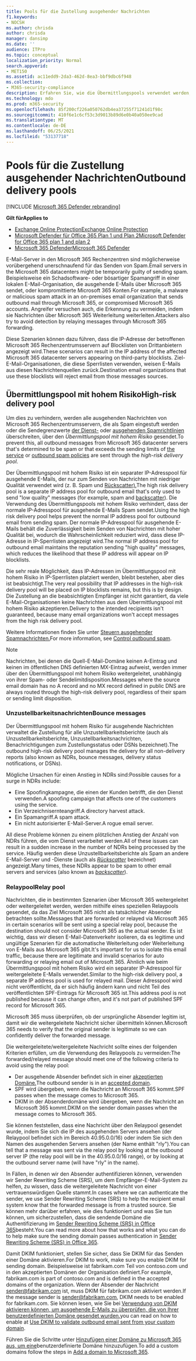 ```yaml
---
title: Pools für die Zustellung ausgehender Nachrichten
f1.keywords:
- NOCSH
ms.author: chrisda
author: chrisda
manager: dansimp
ms.date: ''
audience: ITPro
ms.topic: conceptual
localization_priority: Normal
search.appverid:
- MET150
ms.assetid: ac11edd9-2da3-462d-8ea3-bbf9dbc6f948
ms.collection:
- M365-security-compliance
description: Erfahren Sie, wie die Übermittlungspools verwendet werden, um den Ruf von E-Mail-Servern in den Microsoft 365 Rechenzentren zu schützen.
ms.technology: mdo
ms.prod: m365-security
ms.openlocfilehash: 85f200cf226a050762db4ea37255f71241d1f98c
ms.sourcegitcommit: 410f6e1c6cf53c3d9013b89d6e0b40a050ee9cad
ms.translationtype: MT
ms.contentlocale: de-DE
ms.lasthandoff: 06/25/2021
ms.locfileid: "53137718"
---
```

# <a name="outbound-delivery-pools"></a><span data-ttu-id="72900-103">Pools für die Zustellung ausgehender Nachrichten</span><span class="sxs-lookup"><span data-stu-id="72900-103">Outbound delivery pools</span></span>

[!INCLUDE [Microsoft 365 Defender rebranding](../includes/microsoft-defender-for-office.md)]

<span data-ttu-id="72900-104">**Gilt für**</span><span class="sxs-lookup"><span data-stu-id="72900-104">**Applies to**</span></span>
- [<span data-ttu-id="72900-105">Exchange Online Protection</span><span class="sxs-lookup"><span data-stu-id="72900-105">Exchange Online Protection</span></span>](exchange-online-protection-overview.md)
- [<span data-ttu-id="72900-106">Microsoft Defender für Office 365 Plan 1 und Plan 2</span><span class="sxs-lookup"><span data-stu-id="72900-106">Microsoft Defender for Office 365 plan 1 and plan 2</span></span>](defender-for-office-365.md)
- [<span data-ttu-id="72900-107">Microsoft 365 Defender</span><span class="sxs-lookup"><span data-stu-id="72900-107">Microsoft 365 Defender</span></span>](../defender/microsoft-365-defender.md)

<span data-ttu-id="72900-108">E-Mail-Server in den Microsoft 365 Rechenzentren sind möglicherweise vorübergehend unerschnaufend für das Senden von Spam.</span><span class="sxs-lookup"><span data-stu-id="72900-108">Email servers in the Microsoft 365 datacenters might be temporarily guilty of sending spam.</span></span> <span data-ttu-id="72900-109">Beispielsweise ein Schadsoftware- oder bösartiger Spamangriff in einer lokalen E-Mail-Organisation, die ausgehende E-Mails über Microsoft 365 sendet, oder kompromittierte Microsoft 365 Konten.</span><span class="sxs-lookup"><span data-stu-id="72900-109">For example, a malware or malicious spam attack in an on-premises email organization that sends outbound mail through Microsoft 365, or compromised Microsoft 365 accounts.</span></span> <span data-ttu-id="72900-110">Angreifer versuchen auch, die Erkennung zu vermeiden, indem sie Nachrichten über Microsoft 365 Weiterleitung weiterleiten.</span><span class="sxs-lookup"><span data-stu-id="72900-110">Attackers also try to avoid detection by relaying messages through Microsoft 365 forwarding.</span></span>

<span data-ttu-id="72900-111">Diese Szenarien können dazu führen, dass die IP-Adresse der betroffenen Microsoft 365 Rechenzentrumsservern auf Blocklisten von Drittanbietern angezeigt wird.</span><span class="sxs-lookup"><span data-stu-id="72900-111">These scenarios can result in the IP address of the affected Microsoft 365 datacenter servers appearing on third-party blocklists.</span></span> <span data-ttu-id="72900-112">Ziel-E-Mail-Organisationen, die diese Sperrlisten verwenden, weisen E-Mails aus diesen Nachrichtenquellen zurück.</span><span class="sxs-lookup"><span data-stu-id="72900-112">Destination email organizations that use these blocklists will reject email from those messages sources.</span></span>

## <a name="high-risk-delivery-pool"></a><span data-ttu-id="72900-113">Übermittlungspool mit hohem Risiko</span><span class="sxs-lookup"><span data-stu-id="72900-113">High-risk delivery pool</span></span>
<span data-ttu-id="72900-114">Um dies zu verhindern, werden alle ausgehenden Nachrichten von Microsoft 365 Rechenzentrumsservern, die als Spam eingestuft werden oder die Sendegrenzwerte [der Dienst-](/office365/servicedescriptions/exchange-online-service-description/exchange-online-limits#sending-limits-across-office-365-options) oder [ausgehenden Spamrichtlinien](configure-the-outbound-spam-policy.md) überschreiten, über den _Übermittlungspool mit hohem Risiko_ gesendet.</span><span class="sxs-lookup"><span data-stu-id="72900-114">To prevent this, all outbound messages from Microsoft 365 datacenter servers that's determined to be spam or that exceeds the sending limits of [the service](/office365/servicedescriptions/exchange-online-service-description/exchange-online-limits#sending-limits-across-office-365-options) or [outbound spam policies](configure-the-outbound-spam-policy.md) are sent through the _high-risk delivery pool_.</span></span>

<span data-ttu-id="72900-115">Der Übermittlungspool mit hohem Risiko ist ein separater IP-Adresspool für ausgehende E-Mails, der nur zum Senden von Nachrichten mit niedriger Qualität verwendet wird (z. B. Spam und [Rückscatter).](backscatter-messages-and-eop.md)</span><span class="sxs-lookup"><span data-stu-id="72900-115">The high risk delivery pool is a separate IP address pool for outbound email that's only used to send "low quality" messages (for example, spam and [backscatter](backscatter-messages-and-eop.md)).</span></span> <span data-ttu-id="72900-116">Die Verwendung des Übermittlungspools mit hohem Risiko verhindert, dass der normale IP-Adresspool für ausgehende E-Mails Spam sendet.</span><span class="sxs-lookup"><span data-stu-id="72900-116">Using the high risk delivery pool helps prevent the normal IP address pool for outbound email from sending spam.</span></span> <span data-ttu-id="72900-117">Der normale IP-Adresspool für ausgehende E-Mails behält die Zuverlässigkeit beim Senden von Nachrichten mit hoher Qualität bei, wodurch die Wahrscheinlichkeit reduziert wird, dass diese IP-Adresse in IP-Sperrlisten angezeigt wird.</span><span class="sxs-lookup"><span data-stu-id="72900-117">The normal IP address pool for outbound email maintains the reputation sending "high quality" messages, which reduces the likelihood that these IP address will appear on IP blocklists.</span></span>

<span data-ttu-id="72900-118">Die sehr reale Möglichkeit, dass IP-Adressen im Übermittlungspool mit hohem Risiko in IP-Sperrlisten platziert werden, bleibt bestehen, aber dies ist beabsichtigt.</span><span class="sxs-lookup"><span data-stu-id="72900-118">The very real possibility that IP addresses in the high-risk delivery pool will be placed on IP blocklists remains, but this is by design.</span></span> <span data-ttu-id="72900-119">Die Zustellung an die beabsichtigten Empfänger ist nicht garantiert, da viele E-Mail-Organisationen keine Nachrichten aus dem Übermittlungspool mit hohem Risiko akzeptieren.</span><span class="sxs-lookup"><span data-stu-id="72900-119">Delivery to the intended recipients isn't guaranteed, because many email organizations won't accept messages from the high risk delivery pool.</span></span>

<span data-ttu-id="72900-120">Weitere Informationen finden Sie unter [Steuern ausgehender Spamnachrichten.](outbound-spam-controls.md)</span><span class="sxs-lookup"><span data-stu-id="72900-120">For more information, see [Control outbound spam](outbound-spam-controls.md).</span></span>

> [!NOTE]
> <span data-ttu-id="72900-121">Nachrichten, bei denen die Quell-E-Mail-Domäne keinen A-Eintrag und keinen im öffentlichen DNS definierten MX-Eintrag aufweist, werden immer über den Übermittlungspool mit hohem Risiko weitergeleitet, unabhängig von ihrer Spam- oder Sendelimitdisposition.</span><span class="sxs-lookup"><span data-stu-id="72900-121">Messages where the source email domain has no A record and no MX record defined in public DNS are always routed through the high-risk delivery pool, regardless of their spam or sending limit disposition.</span></span>

### <a name="bounce-messages"></a><span data-ttu-id="72900-122">Unzustellbarkeitsnachrichten</span><span class="sxs-lookup"><span data-stu-id="72900-122">Bounce messages</span></span>

<span data-ttu-id="72900-123">Der Übermittlungspool mit hohem Risiko für ausgehende Nachrichten verwaltet die Zustellung für alle Unzustellbarkeitsberichte (auch als Unzustellbarkeitsberichte, Unzustellbarkeitsnachrichten, Benachrichtigungen zum Zustellungsstatus oder DSNs bezeichnet).</span><span class="sxs-lookup"><span data-stu-id="72900-123">The outbound high-risk delivery pool manages the delivery for all non-delivery reports (also known as NDRs, bounce messages, delivery status notifications, or DSNs).</span></span>

<span data-ttu-id="72900-124">Mögliche Ursachen für einen Anstieg in NDRs sind:</span><span class="sxs-lookup"><span data-stu-id="72900-124">Possible causes for a surge in NDRs include:</span></span>

- <span data-ttu-id="72900-125">Eine Spoofingkampagne, die einen der Kunden betrifft, die den Dienst verwenden.</span><span class="sxs-lookup"><span data-stu-id="72900-125">A spoofing campaign that affects one of the customers using the service.</span></span>
- <span data-ttu-id="72900-126">Ein Verzeichnisernteangriff.</span><span class="sxs-lookup"><span data-stu-id="72900-126">A directory harvest attack.</span></span>
- <span data-ttu-id="72900-127">Ein Spamangriff.</span><span class="sxs-lookup"><span data-stu-id="72900-127">A spam attack.</span></span>
- <span data-ttu-id="72900-128">Ein nicht autorisierter E-Mail-Server.</span><span class="sxs-lookup"><span data-stu-id="72900-128">A rogue email server.</span></span>

<span data-ttu-id="72900-129">All diese Probleme können zu einem plötzlichen Anstieg der Anzahl von NDRs führen, die vom Dienst verarbeitet werden.</span><span class="sxs-lookup"><span data-stu-id="72900-129">All of these issues can result in a sudden increase in the number of NDRs being processed by the service.</span></span> <span data-ttu-id="72900-130">Häufig werden diese Unzustellbarkeitsberichte als Spam an andere E-Mail-Server und -Dienste (auch als _[Rückscatter](backscatter-messages-and-eop.md)_ bezeichnet) angezeigt.</span><span class="sxs-lookup"><span data-stu-id="72900-130">Many times, these NDRs appear to be spam to other email servers and services (also known as _[backscatter](backscatter-messages-and-eop.md)_).</span></span>


### <a name="relay-pool"></a><span data-ttu-id="72900-131">Relaypool</span><span class="sxs-lookup"><span data-stu-id="72900-131">Relay pool</span></span>

<span data-ttu-id="72900-132">Nachrichten, die in bestimmten Szenarien über Microsoft 365 weitergeleitet oder weitergeleitet werden, werden mithilfe eines speziellen Relaypools gesendet, da das Ziel Microsoft 365 nicht als tatsächlicher Absender betrachten sollte.</span><span class="sxs-lookup"><span data-stu-id="72900-132">Messages that are forwarded or relayed via Microsoft 365 in certain scenarios will be sent using a special relay pool, because the destination should not consider Microsoft 365 as the actual sender.</span></span> <span data-ttu-id="72900-133">Es ist wichtig, dass wir diesen E-Mail-Datenverkehr isolieren, da es legitime und ungültige Szenarien für die automatische Weiterleitung oder Weiterleitung von E-Mails aus Microsoft 365 gibt.</span><span class="sxs-lookup"><span data-stu-id="72900-133">It's important for us to isolate this email traffic, because there are legitimate and invalid scenarios for auto forwarding or relaying email out of Microsoft 365.</span></span> <span data-ttu-id="72900-134">Ähnlich wie beim Übermittlungspool mit hohem Risiko wird ein separater IP-Adresspool für weitergeleitete E-Mails verwendet.</span><span class="sxs-lookup"><span data-stu-id="72900-134">Similar to the high-risk delivery pool, a separate IP address pool is used for relayed mail.</span></span> <span data-ttu-id="72900-135">Dieser Adresspool wird nicht veröffentlicht, da er sich häufig ändern kann und nicht Teil des veröffentlichten SPF-Eintrags für Microsoft 365 ist.</span><span class="sxs-lookup"><span data-stu-id="72900-135">This address pool is not published because it can change often, and it's not part of published SPF record for Microsoft 365.</span></span>

<span data-ttu-id="72900-136">Microsoft 365 muss überprüfen, ob der ursprüngliche Absender legitim ist, damit wir die weitergeleitete Nachricht sicher übermitteln können.</span><span class="sxs-lookup"><span data-stu-id="72900-136">Microsoft 365 needs to verify that the original sender is legitimate so we can confidently deliver the forwarded message.</span></span>

<span data-ttu-id="72900-137">Die weitergeleitete/weitergeleitete Nachricht sollte eines der folgenden Kriterien erfüllen, um die Verwendung des Relaypools zu vermeiden:</span><span class="sxs-lookup"><span data-stu-id="72900-137">The forwarded/relayed message should meet one of the following criteria to avoid using the relay pool:</span></span>

- <span data-ttu-id="72900-138">Der ausgehende Absender befindet sich in einer [akzeptierten Domäne.](/exchange/mail-flow-best-practices/manage-accepted-domains/manage-accepted-domains)</span><span class="sxs-lookup"><span data-stu-id="72900-138">The outbound sender is in an [accepted domain](/exchange/mail-flow-best-practices/manage-accepted-domains/manage-accepted-domains).</span></span>
- <span data-ttu-id="72900-139">SPF wird übergeben, wenn die Nachricht an Microsoft 365 kommt.</span><span class="sxs-lookup"><span data-stu-id="72900-139">SPF passes when the message comes to Microsoft 365.</span></span>
- <span data-ttu-id="72900-140">DKIM in der Absenderdomäne wird übergeben, wenn die Nachricht an Microsoft 365 kommt.</span><span class="sxs-lookup"><span data-stu-id="72900-140">DKIM on the sender domain passes when the message comes to Microsoft 365.</span></span>
 
<span data-ttu-id="72900-141">Sie können feststellen, dass eine Nachricht über den Relaypool gesendet wurde, indem Sie sich die IP des ausgehenden Servers ansehen (der Relaypool befindet sich im Bereich 40.95.0.0/16) oder indem Sie sich den Namen des ausgehenden Servers ansehen (der Name enthält "rly").</span><span class="sxs-lookup"><span data-stu-id="72900-141">You can tell that a message was sent via the relay pool by looking at the outbound server IP (the relay pool will be in the 40.95.0.0/16 range), or by looking at the outbound server name (will have "rly" in the name).</span></span>

<span data-ttu-id="72900-142">In Fällen, in denen wir den Absender authentifizieren können, verwenden wir Sender Rewriting Scheme (SRS), um dem Empfänger-E-Mail-System zu helfen, zu wissen, dass die weitergeleitete Nachricht von einer vertrauenswürdigen Quelle stammt.</span><span class="sxs-lookup"><span data-stu-id="72900-142">In cases where we can authenticate the sender, we use Sender Rewriting Scheme (SRS) to help the recipient email system know that the forwarded message is from a trusted source.</span></span> <span data-ttu-id="72900-143">Sie können mehr darüber erfahren, wie dies funktioniert und was Sie tun können, um sicherzustellen, dass die sendende Domäne die Authentifizierung im [Sender Rewriting Scheme (SRS) in Office 365](/office365/troubleshoot/antispam/sender-rewriting-scheme)besteht.</span><span class="sxs-lookup"><span data-stu-id="72900-143">You can read more about how that works and what you can do to help make sure the sending domain passes authentication in [Sender Rewriting Scheme (SRS) in Office 365](/office365/troubleshoot/antispam/sender-rewriting-scheme).</span></span>

<span data-ttu-id="72900-144">Damit DKIM funktioniert, stellen Sie sicher, dass Sie DKIM für das Senden einer Domäne aktivieren.</span><span class="sxs-lookup"><span data-stu-id="72900-144">For DKIM to work, make sure you enable DKIM for sending domain.</span></span> <span data-ttu-id="72900-145">Beispielsweise ist fabrikam.com Teil von contoso.com und in den akzeptierten Domänen der Organisation definiert.</span><span class="sxs-lookup"><span data-stu-id="72900-145">For example, fabrikam.com is part of contoso.com and is defined in the accepted domains of the organization.</span></span> <span data-ttu-id="72900-146">Wenn der Absender der Nachricht sender@fabrikam.com ist, muss DKIM für fabrikam.com aktiviert werden.</span><span class="sxs-lookup"><span data-stu-id="72900-146">If the message sender is sender@fabrikam.com, DKIM needs to be enabled for fabrikam.com.</span></span> <span data-ttu-id="72900-147">Sie können lesen, wie Sie bei [Verwendung von DKIM aktivieren können, um ausgehende E-Mails zu überprüfen, die von Ihrer benutzerdefinierten Domäne gesendet wurden.](use-dkim-to-validate-outbound-email.md)</span><span class="sxs-lookup"><span data-stu-id="72900-147">you can read on how to enable at [Use DKIM to validate outbound email sent from your custom domain](use-dkim-to-validate-outbound-email.md).</span></span>

<span data-ttu-id="72900-148">Führen Sie die Schritte unter [Hinzufügen einer Domäne zu Microsoft 365 aus, um eine](../../admin/setup/add-domain.md)benutzerdefinierte Domäne hinzuzufügen.</span><span class="sxs-lookup"><span data-stu-id="72900-148">To add a custom domains follow the steps in [Add a domain to Microsoft 365](../../admin/setup/add-domain.md).</span></span>
